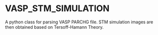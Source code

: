 # VASP_STM_SIMULATION

A python class for parsing VASP PARCHG file. STM simulation images are then
obtained based on Tersoff-Hamann Theory.

